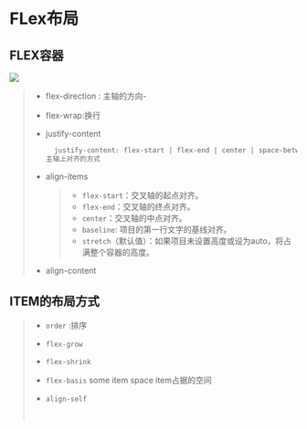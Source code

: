 # FLex布局
## FLEX容器

![](http://www.ruanyifeng.com/blogimg/asset/2015/bg2015071004.png)

> - flex-direction : 主轴的方向-
>
> - flex-wrap:换行
>
> - justify-content
>
>   ```css
>     justify-content: flex-start | flex-end | center | space-between | space-around;
>   主轴上对齐的方式
>   ```
> - align-items
>
>   > - `flex-start`：交叉轴的起点对齐。
>   > - `flex-end`：交叉轴的终点对齐。
>   > - `center`：交叉轴的中点对齐。
>   > - `baseline`: 项目的第一行文字的基线对齐。
>   > - `stretch`（默认值）：如果项目未设置高度或设为auto，将占满整个容器的高度。
>
> - align-content





## ITEM的布局方式

> - `order` :排序
>
> - `flex-grow`
>
> - `flex-shrink`
>
> - `flex-basis`  some item  space  item占据的空间
>
> - `align-self`
>
>   ​
